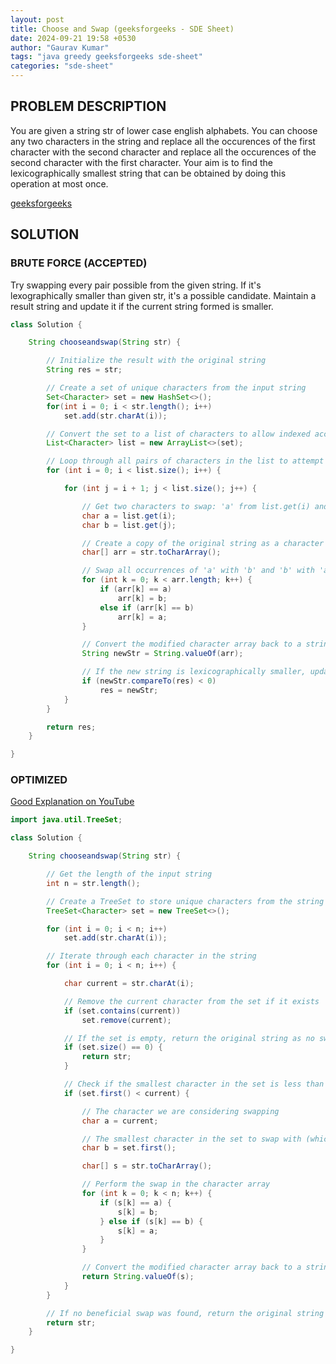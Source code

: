 ```yaml
---
layout: post
title: Choose and Swap (geeksforgeeks - SDE Sheet)
date: 2024-09-21 19:58 +0530
author: "Gaurav Kumar"
tags: "java greedy geeksforgeeks sde-sheet"
categories: "sde-sheet"
---
```


## PROBLEM DESCRIPTION

You are given a string str of lower case english alphabets. You can choose any two characters in the string and replace all the occurences of the first character with the second character and replace all the occurences of the second character with the first character. Your aim is to find the lexicographically smallest string that can be obtained by doing this operation at most once.

[geeksforgeeks](https://www.geeksforgeeks.org/problems/choose-and-swap0531/1?page=8)

## SOLUTION

### BRUTE FORCE (ACCEPTED)

Try swapping every pair possible from the given string. If it's lexographically smaller than given str, it's a possible candidate. Maintain a result string and update it if the current string formed is smaller.

```java
class Solution {

    String chooseandswap(String str) {

        // Initialize the result with the original string
        String res = str;

        // Create a set of unique characters from the input string
        Set<Character> set = new HashSet<>();
        for(int i = 0; i < str.length(); i++)
            set.add(str.charAt(i));

        // Convert the set to a list of characters to allow indexed access
        List<Character> list = new ArrayList<>(set);

        // Loop through all pairs of characters in the list to attempt swapping
        for (int i = 0; i < list.size(); i++) {

            for (int j = i + 1; j < list.size(); j++) {

                // Get two characters to swap: 'a' from list.get(i) and 'b' from list.get(j)
                char a = list.get(i);
                char b = list.get(j);

                // Create a copy of the original string as a character array for swapping
                char[] arr = str.toCharArray();

                // Swap all occurrences of 'a' with 'b' and 'b' with 'a' in the character array
                for (int k = 0; k < arr.length; k++) {
                    if (arr[k] == a)
                        arr[k] = b;
                    else if (arr[k] == b)
                        arr[k] = a;
                }

                // Convert the modified character array back to a string
                String newStr = String.valueOf(arr);

                // If the new string is lexicographically smaller, update the result
                if (newStr.compareTo(res) < 0)
                    res = newStr;
            }
        }

        return res;
    }

}
```

### OPTIMIZED

[Good Explanation on YouTube](https://www.youtube.com/watch?v=NhnsINajZRA)

```java
import java.util.TreeSet;

class Solution {

    String chooseandswap(String str) {

        // Get the length of the input string
        int n = str.length();

        // Create a TreeSet to store unique characters from the string in sorted order
        TreeSet<Character> set = new TreeSet<>();

        for (int i = 0; i < n; i++)
            set.add(str.charAt(i));

        // Iterate through each character in the string
        for (int i = 0; i < n; i++) {

            char current = str.charAt(i);

            // Remove the current character from the set if it exists
            if (set.contains(current))
                set.remove(current);

            // If the set is empty, return the original string as no swaps can be made
            if (set.size() == 0) {
                return str;
            }

            // Check if the smallest character in the set is less than the current character
            if (set.first() < current) {

                // The character we are considering swapping
                char a = current;

                // The smallest character in the set to swap with (which is present later in the string)
                char b = set.first();

                char[] s = str.toCharArray();

                // Perform the swap in the character array
                for (int k = 0; k < n; k++) {
                    if (s[k] == a) {
                        s[k] = b;
                    } else if (s[k] == b) {
                        s[k] = a;
                    }
                }

                // Convert the modified character array back to a string and return it
                return String.valueOf(s);
            }
        }

        // If no beneficial swap was found, return the original string
        return str;
    }

}
```
